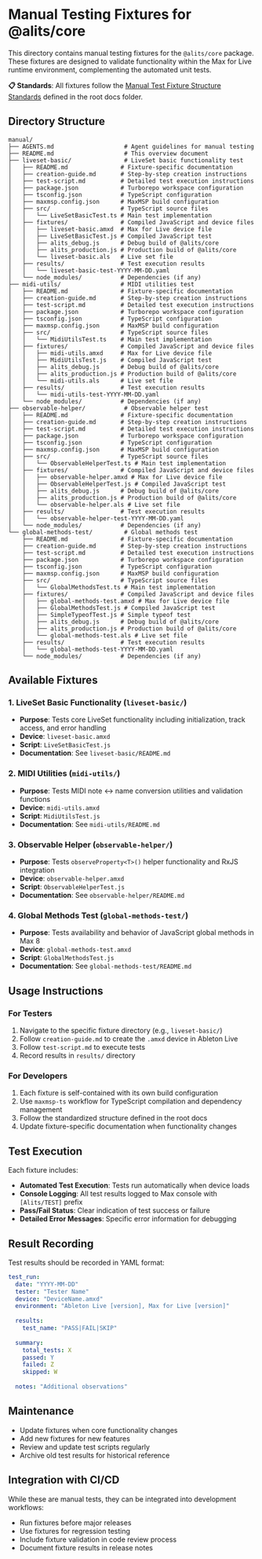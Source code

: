 # Manual Testing Fixtures for @alits/core

This directory contains manual testing fixtures for the `@alits/core` package. These fixtures are designed to validate functionality within the Max for Live runtime environment, complementing the automated unit tests.

**📋 Standards**: All fixtures follow the [Manual Test Fixture Structure Standards](../../../docs/manual-test-fixture-standards.md) defined in the root docs folder.

## Directory Structure

```
manual/
├── AGENTS.md                    # Agent guidelines for manual testing
├── README.md                    # This overview document
├── liveset-basic/               # LiveSet basic functionality test
│   ├── README.md               # Fixture-specific documentation
│   ├── creation-guide.md       # Step-by-step creation instructions
│   ├── test-script.md          # Detailed test execution instructions
│   ├── package.json            # Turborepo workspace configuration
│   ├── tsconfig.json           # TypeScript configuration
│   ├── maxmsp.config.json      # MaxMSP build configuration
│   ├── src/                    # TypeScript source files
│   │   └── LiveSetBasicTest.ts # Main test implementation
│   ├── fixtures/               # Compiled JavaScript and device files
│   │   ├── liveset-basic.amxd  # Max for Live device file
│   │   ├── LiveSetBasicTest.js # Compiled JavaScript test
│   │   ├── alits_debug.js      # Debug build of @alits/core
│   │   ├── alits_production.js # Production build of @alits/core
│   │   └── liveset-basic.als   # Live set file
│   ├── results/                # Test execution results
│   │   └── liveset-basic-test-YYYY-MM-DD.yaml
│   └── node_modules/           # Dependencies (if any)
├── midi-utils/                 # MIDI utilities test
│   ├── README.md               # Fixture-specific documentation
│   ├── creation-guide.md       # Step-by-step creation instructions
│   ├── test-script.md          # Detailed test execution instructions
│   ├── package.json            # Turborepo workspace configuration
│   ├── tsconfig.json           # TypeScript configuration
│   ├── maxmsp.config.json      # MaxMSP build configuration
│   ├── src/                    # TypeScript source files
│   │   └── MidiUtilsTest.ts    # Main test implementation
│   ├── fixtures/               # Compiled JavaScript and device files
│   │   ├── midi-utils.amxd     # Max for Live device file
│   │   ├── MidiUtilsTest.js    # Compiled JavaScript test
│   │   ├── alits_debug.js      # Debug build of @alits/core
│   │   ├── alits_production.js # Production build of @alits/core
│   │   └── midi-utils.als      # Live set file
│   ├── results/                # Test execution results
│   │   └── midi-utils-test-YYYY-MM-DD.yaml
│   └── node_modules/           # Dependencies (if any)
├── observable-helper/           # Observable helper test
│   ├── README.md               # Fixture-specific documentation
│   ├── creation-guide.md       # Step-by-step creation instructions
│   ├── test-script.md          # Detailed test execution instructions
│   ├── package.json            # Turborepo workspace configuration
│   ├── tsconfig.json           # TypeScript configuration
│   ├── maxmsp.config.json      # MaxMSP build configuration
│   ├── src/                    # TypeScript source files
│   │   └── ObservableHelperTest.ts # Main test implementation
│   ├── fixtures/               # Compiled JavaScript and device files
│   │   ├── observable-helper.amxd # Max for Live device file
│   │   ├── ObservableHelperTest.js # Compiled JavaScript test
│   │   ├── alits_debug.js      # Debug build of @alits/core
│   │   ├── alits_production.js # Production build of @alits/core
│   │   └── observable-helper.als # Live set file
│   ├── results/                # Test execution results
│   │   └── observable-helper-test-YYYY-MM-DD.yaml
│   └── node_modules/           # Dependencies (if any)
└── global-methods-test/         # Global methods test
    ├── README.md               # Fixture-specific documentation
    ├── creation-guide.md       # Step-by-step creation instructions
    ├── test-script.md          # Detailed test execution instructions
    ├── package.json            # Turborepo workspace configuration
    ├── tsconfig.json           # TypeScript configuration
    ├── maxmsp.config.json      # MaxMSP build configuration
    ├── src/                    # TypeScript source files
    │   └── GlobalMethodsTest.ts # Main test implementation
    ├── fixtures/               # Compiled JavaScript and device files
    │   ├── global-methods-test.amxd # Max for Live device file
    │   ├── GlobalMethodsTest.js # Compiled JavaScript test
    │   ├── SimpleTypeofTest.js # Simple typeof test
    │   ├── alits_debug.js      # Debug build of @alits/core
    │   ├── alits_production.js # Production build of @alits/core
    │   └── global-methods-test.als # Live set file
    ├── results/                # Test execution results
    │   └── global-methods-test-YYYY-MM-DD.yaml
    └── node_modules/           # Dependencies (if any)
```

## Available Fixtures

### 1. LiveSet Basic Functionality (`liveset-basic/`)
- **Purpose**: Tests core LiveSet functionality including initialization, track access, and error handling
- **Device**: `liveset-basic.amxd`
- **Script**: `LiveSetBasicTest.js`
- **Documentation**: See `liveset-basic/README.md`

### 2. MIDI Utilities (`midi-utils/`)
- **Purpose**: Tests MIDI note ↔ name conversion utilities and validation functions
- **Device**: `midi-utils.amxd`
- **Script**: `MidiUtilsTest.js`
- **Documentation**: See `midi-utils/README.md`

### 3. Observable Helper (`observable-helper/`)
- **Purpose**: Tests `observeProperty<T>()` helper functionality and RxJS integration
- **Device**: `observable-helper.amxd`
- **Script**: `ObservableHelperTest.js`
- **Documentation**: See `observable-helper/README.md`

### 4. Global Methods Test (`global-methods-test/`)
- **Purpose**: Tests availability and behavior of JavaScript global methods in Max 8
- **Device**: `global-methods-test.amxd`
- **Script**: `GlobalMethodsTest.js`
- **Documentation**: See `global-methods-test/README.md`

## Usage Instructions

### For Testers
1. Navigate to the specific fixture directory (e.g., `liveset-basic/`)
2. Follow `creation-guide.md` to create the `.amxd` device in Ableton Live
3. Follow `test-script.md` to execute tests
4. Record results in `results/` directory

### For Developers
1. Each fixture is self-contained with its own build configuration
2. Use `maxmsp-ts` workflow for TypeScript compilation and dependency management
3. Follow the standardized structure defined in the root docs
4. Update fixture-specific documentation when functionality changes

## Test Execution

Each fixture includes:
- **Automated Test Execution**: Tests run automatically when device loads
- **Console Logging**: All test results logged to Max console with `[Alits/TEST]` prefix
- **Pass/Fail Status**: Clear indication of test success or failure
- **Detailed Error Messages**: Specific error information for debugging

## Result Recording

Test results should be recorded in YAML format:

```yaml
test_run:
  date: "YYYY-MM-DD"
  tester: "Tester Name"
  device: "DeviceName.amxd"
  environment: "Ableton Live [version], Max for Live [version]"
  
  results:
    test_name: "PASS|FAIL|SKIP"
    
  summary:
    total_tests: X
    passed: Y
    failed: Z
    skipped: W
    
  notes: "Additional observations"
```

## Maintenance

- Update fixtures when core functionality changes
- Add new fixtures for new features
- Review and update test scripts regularly
- Archive old test results for historical reference

## Integration with CI/CD

While these are manual tests, they can be integrated into development workflows:
- Run fixtures before major releases
- Use fixtures for regression testing
- Include fixture validation in code review process
- Document fixture results in release notes
